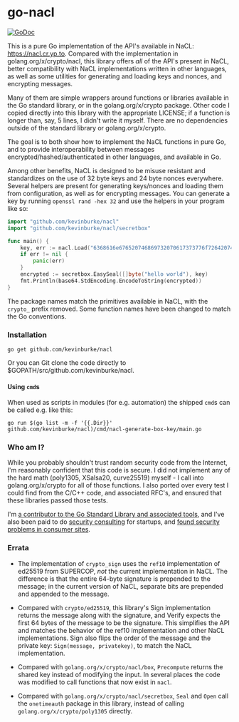 # go-nacl

[![GoDoc](https://godoc.org/github.com/kevinburke/nacl?status.svg)](https://godoc.org/github.com/kevinburke/nacl)

This is a pure Go implementation of the API's available in NaCL:
https://nacl.cr.yp.to. Compared with the implementation in
golang.org/x/crypto/nacl, this library offers *all* of the API's present in
NaCL, better compatibility with NaCL implementations written in other languages,
as well as some utilities for generating and loading keys and nonces, and
encrypting messages.

Many of them are simple wrappers around functions or libraries available in the
Go standard library, or in the golang.org/x/crypto package. Other code I copied
directly into this library with the appropriate LICENSE; if a function is longer
than, say, 5 lines, I didn't write it myself. There are no dependencies outside
of the standard library or golang.org/x/crypto.

The goal is to both show how to implement the NaCL functions in pure Go, and
to provide interoperability between messages encrypted/hashed/authenticated in
other languages, and available in Go.

Among other benefits, NaCL is designed to be misuse resistant and standardizes
on the use of 32 byte keys and 24 byte nonces everywhere. Several helpers are
present for generating keys/nonces and loading them from configuration, as well
as for encrypting messages. You can generate a key by running `openssl rand -hex
32` and use the helpers in your program like so:

```go
import "github.com/kevinburke/nacl"
import "github.com/kevinburke/nacl/secretbox"

func main() {
    key, err := nacl.Load("6368616e676520746869732070617373776f726420746f206120736563726574")
    if err != nil {
        panic(err)
    }
    encrypted := secretbox.EasySeal([]byte("hello world"), key)
    fmt.Println(base64.StdEncoding.EncodeToString(encrypted))
}
```

The package names match the primitives available in NaCL, with the `crypto_`
prefix removed. Some function names have been changed to match the Go
conventions.

### Installation

```
go get github.com/kevinburke/nacl
```

Or you can Git clone the code directly to $GOPATH/src/github.com/kevinburke/nacl.

#### Using `cmd`s

When used as scripts in modules (for e.g. automation) the shipped `cmd`s can
be called e.g. like this:

```
go run $(go list -m -f '{{.Dir}}' github.com/kevinburke/nacl)/cmd/nacl-generate-box-key/main.go
```

### Who am I?

While you probably shouldn't trust random security code from the Internet,
I'm reasonably confident that this code is secure. I did not implement any
of the hard math (poly1305, XSalsa20, curve25519) myself - I call into
golang.org/x/crypto for all of those functions. I also ported over every test
I could find from the C/C++ code, and associated RFC's, and ensured that these
libraries passed those tests.

I'm [a contributor to the Go Standard Library and associated
tools][contributor], and I've also been paid to do [security
consulting][services] for startups, and [found security problems in consumer
sites][capital-one].

[contributor]: https://go-review.googlesource.com/q/owner:kev%2540inburke.com
[capital-one]: https://burke.services/capital-one-open-redirect.html
[services]: https://burke.services

### Errata

- The implementation of `crypto_sign` uses the `ref10` implementation of ed25519
from SUPERCOP, *not* the current implementation in NaCL. The difference is that
the entire 64-byte signature is prepended to the message; in the current version
of NaCL, separate bits are prepended and appended to the message.

- Compared with `crypto/ed25519`, this library's Sign
implementation returns the message along with the signature, and Verify
expects the first 64 bytes of the message to be the signature. This simplifies
the API and matches the behavior of the ref10 implementation and other NaCL
implementations. Sign also flips the order of the message and the private key:
`Sign(message, privatekey)`, to match the NaCL implementation.

- Compared with `golang.org/x/crypto/nacl/box`, `Precompute` returns the shared
key instead of modifying the input. In several places the code was modified to
call functions that now exist in `nacl`.

- Compared with `golang.org/x/crypto/nacl/secretbox`, `Seal` and `Open`
call the `onetimeauth` package in this library, instead of calling
`golang.org/x/crypto/poly1305` directly.
